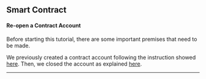 ## Smart Contract

#### Re-open a Contract Account

Before starting this tutorial, there are some important premises that need to be made.

We previously created a contract account following the instruction showed [here](https://github.com/blockchain-unica/asc1-experiments/blob/master/smart_contract/create_contract_account.md#create_contract_account). Then, we closed the account as explained [here](https://github.com/blockchain-unica/asc1-experiments/blob/master/smart_contract/close_contract_account%20copy.md#close_contract_account).



------